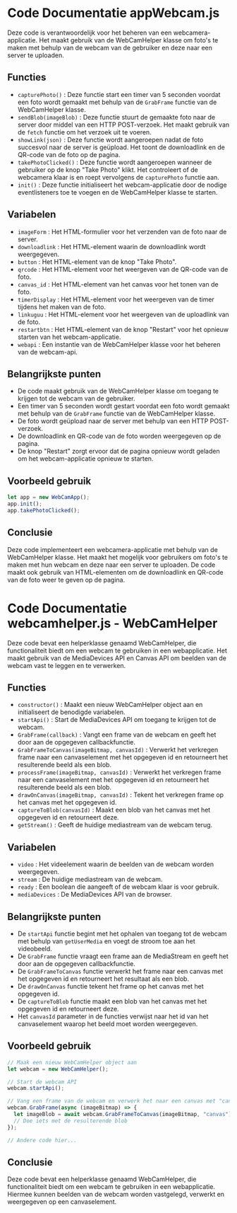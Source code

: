 # Code Documentatie appWebcam.js 

Deze code is verantwoordelijk voor het beheren van een webcamera-applicatie. Het maakt gebruik van de WebCamHelper klasse om foto's te maken met behulp van de webcam van de gebruiker en deze naar een server te uploaden.

## Functies

- `capturePhoto()` : Deze functie start een timer van 5 seconden voordat een foto wordt gemaakt met behulp van de `GrabFrame` functie van de WebCamHelper klasse.
- `sendBlob(imageBlob)` : Deze functie stuurt de gemaakte foto naar de server door middel van een HTTP POST-verzoek. Het maakt gebruik van de `fetch` functie om het verzoek uit te voeren.
- `showLink(json)` : Deze functie wordt aangeroepen nadat de foto succesvol naar de server is geüpload. Het toont de downloadlink en de QR-code van de foto op de pagina.
- `takePhotoClicked()` : Deze functie wordt aangeroepen wanneer de gebruiker op de knop "Take Photo" klikt. Het controleert of de webcamera klaar is en roept vervolgens de `capturePhoto` functie aan.
- `init()` : Deze functie initialiseert het webcam-applicatie door de nodige eventlisteners toe te voegen en de WebCamHelper klasse te starten.

## Variabelen

- `imageForm` : Het HTML-formulier voor het verzenden van de foto naar de server.
- `downloadlink` : Het HTML-element waarin de downloadlink wordt weergegeven.
- `button` : Het HTML-element van de knop "Take Photo".
- `qrcode` : Het HTML-element voor het weergeven van de QR-code van de foto.
- `canvas_id` : Het HTML-element van het canvas voor het tonen van de foto.
- `timerDisplay` : Het HTML-element voor het weergeven van de timer tijdens het maken van de foto.
- `linkuguu` : Het HTML-element voor het weergeven van de uploadlink van de foto.
- `restartbtn` : Het HTML-element van de knop "Restart" voor het opnieuw starten van het webcam-applicatie.
- `webapi` : Een instantie van de WebCamHelper klasse voor het beheren van de webcam-api.

## Belangrijkste punten

- De code maakt gebruik van de WebCamHelper klasse om toegang te krijgen tot de webcam van de gebruiker.
- Een timer van 5 seconden wordt gestart voordat een foto wordt gemaakt met behulp van de `GrabFrame` functie van de WebCamHelper klasse.
- De foto wordt geüpload naar de server met behulp van een HTTP POST-verzoek.
- De downloadlink en QR-code van de foto worden weergegeven op de pagina.
- De knop "Restart" zorgt ervoor dat de pagina opnieuw wordt geladen om het webcam-applicatie opnieuw te starten.

## Voorbeeld gebruik

```javascript
let app = new WebCamApp();
app.init();
app.takePhotoClicked();
```

## Conclusie

Deze code implementeert een webcamera-applicatie met behulp van de WebCamHelper klasse. Het maakt het mogelijk voor gebruikers om foto's te maken met hun webcam en deze naar een server te uploaden. De code maakt ook gebruik van HTML-elementen om de downloadlink en QR-code van de foto weer te geven op de pagina.

# Code Documentatie webcamhelper.js - WebCamHelper 

Deze code bevat een helperklasse genaamd WebCamHelper, die functionaliteit biedt om een webcam te gebruiken in een webapplicatie. Het maakt gebruik van de MediaDevices API en Canvas API om beelden van de webcam vast te leggen en te verwerken.

## Functies

- `constructor()` : Maakt een nieuw WebCamHelper object aan en initialiseert de benodigde variabelen.
- `startApi()` : Start de MediaDevices API om toegang te krijgen tot de webcam.
- `GrabFrame(callback)` : Vangt een frame van de webcam en geeft het door aan de opgegeven callbackfunctie.
- `GrabFrameToCanvas(imageBitmap, canvasId)` : Verwerkt het verkregen frame naar een canvaselement met het opgegeven id en retourneert het resulterende beeld als een blob.
- `processFrame(imageBitmap, canvasId)` : Verwerkt het verkregen frame naar een canvaselement met het opgegeven id en retourneert het resulterende beeld als een blob.
- `drawOnCanvas(imageBitmap, canvasId)` : Tekent het verkregen frame op het canvas met het opgegeven id.
- `captureToBlob(canvasId)` : Maakt een blob van het canvas met het opgegeven id en retourneert deze.
- `getStream()` : Geeft de huidige mediastream van de webcam terug.

## Variabelen

- `video` : Het videelement waarin de beelden van de webcam worden weergegeven.
- `stream` : De huidige mediastream van de webcam.
- `ready` : Een boolean die aangeeft of de webcam klaar is voor gebruik.
- `mediaDevices` : De MediaDevices API van de browser.

## Belangrijkste punten

- De `startApi` functie begint met het ophalen van toegang tot de webcam met behulp van `getUserMedia` en voegt de stroom toe aan het videobeeld. 
- De `GrabFrame` functie vraagt een frame aan de MediaStream en geeft het door aan de opgegeven callbackfunctie.
- De `GrabFrameToCanvas` functie verwerkt het frame naar een canvas met het opgegeven id en retourneert het resultaat als een blob.
- De `drawOnCanvas` functie tekent het frame op het canvas met het opgegeven id.
- De `captureToBlob` functie maakt een blob van het canvas met het opgegeven id en retourneert deze.
- Het `canvasId` parameter in de functies verwijst naar het id van het canvaselement waarop het beeld moet worden weergegeven.

## Voorbeeld gebruik

```javascript
// Maak een nieuw WebCamHelper object aan
let webcam = new WebCamHelper();

// Start de webcam API
webcam.startApi();

// Vang een frame van de webcam en verwerk het naar een canvas met "canvas" als id
webcam.GrabFrame(async (imageBitmap) => {
  let imageBlob = await webcam.GrabFrameToCanvas(imageBitmap, "canvas");
  // Doe iets met de resulterende blob
});

// Andere code hier...
```

## Conclusie

Deze code bevat een helperklasse genaamd WebCamHelper, die functionaliteit biedt om een webcam te gebruiken in een webapplicatie. Hiermee kunnen beelden van de webcam worden vastgelegd, verwerkt en weergegeven op een canvaselement.